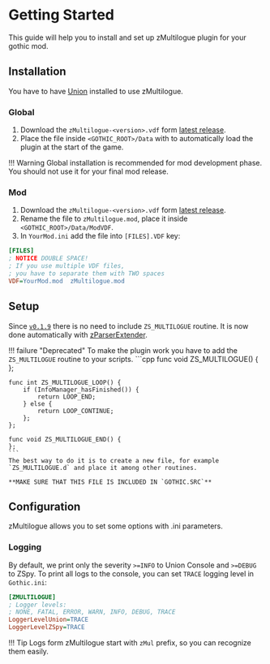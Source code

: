# Getting Started
This guide will help you to install and set up zMultilogue plugin for your gothic mod.

## Installation
You have to have [Union](https://drive.google.com/file/d/1AkU5qvxIx7zc3kdpGAwlgA-2WiGS7sU5/view) installed to use zMultilogue.

### Global
1. Download the `zMultilogue-<version>.vdf` form [latest release](https://github.com/Silver-Ore-Team/zMultilogue/releases/latest).
2. Place the file inside `<GOTHIC_ROOT>/Data` with to automatically load the plugin at the start of the game.

!!! Warning
    Global installation is recommended for mod development phase. You should not use it for your final mod release.

### Mod
1. Download the `zMultilogue-<version>.vdf` form [latest release](https://github.com/Silver-Ore-Team/zMultilogue/releases/latest).
2. Rename the file to `zMultilogue.mod`, place it inside `<GOTHIC_ROOT>/Data/ModVDF`.
3. In `YourMod.ini` add the file into `[FILES].VDF` key:

```ini
[FILES]
; NOTICE DOUBLE SPACE!
; If you use multiple VDF files, 
; you have to separate them with TWO spaces
VDF=YourMod.mod  zMultilogue.mod
```

## Setup
Since [`v0.1.9`](https://github.com/Silver-Ore-Team/zMultilogue/releases/tag/v0.1.9) there is no need to include `ZS_MULTILOGUE` routine. It is now done automatically with [zParserExtender](https://auronen.cokoliv.eu/gmc/zengin/scripts/extenders/zparserextender/).

!!! failure "Deprecated"
    To make the plugin work you have to add the `ZS_MULTILOGUE` routine to your scripts.
    ```cpp
    func void ZS_MULTILOGUE() {
    };

    func int ZS_MULTILOGUE_LOOP() {
        if (InfoManager_hasFinished()) {
            return LOOP_END;
        } else {
            return LOOP_CONTINUE;
        };
    };

    func void ZS_MULTILOGUE_END() {
    };
    ```
    The best way to do it is to create a new file, for example `ZS_MULTILOGUE.d` and place it among other routines.

    **MAKE SURE THAT THIS FILE IS INCLUDED IN `GOTHIC.SRC`**

## Configuration
zMultilogue allows you to set some options with .ini parameters.

### Logging

By default, we print only the severity `>=INFO` to Union Console and `>=DEBUG` to ZSpy. To print all logs to the console, you can set `TRACE` logging level in `Gothic.ini`:
```ini
[ZMULTILOGUE]
; Logger levels:
; NONE, FATAL, ERROR, WARN, INFO, DEBUG, TRACE
LoggerLevelUnion=TRACE
LoggerLevelZSpy=TRACE
```

!!! Tip
    Logs form zMultilogue start with `zMul` prefix, so you can recognize them easily.